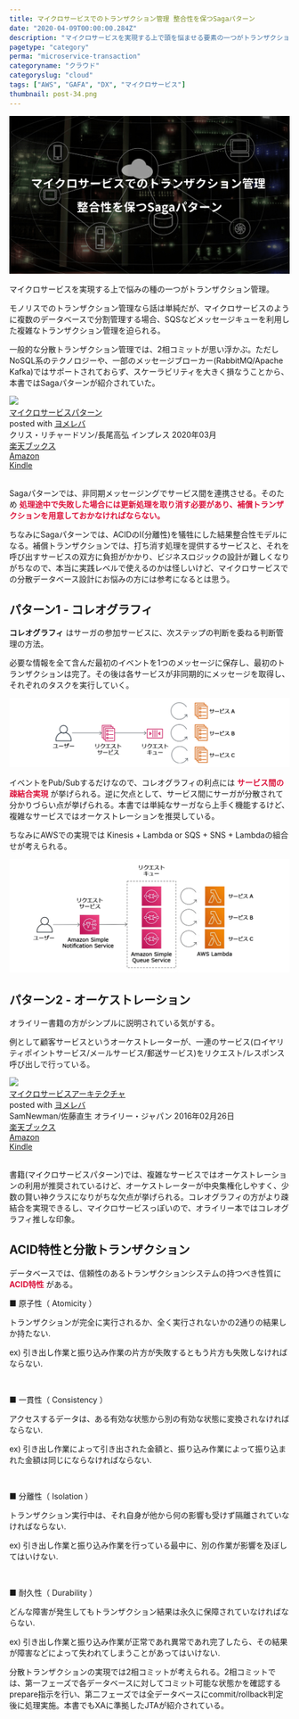 ```yaml
---
title: マイクロサービスでのトランザクション管理 整合性を保つSagaパターン
date: "2020-04-09T00:00:00.284Z"
description: "マイクロサービスを実現する上で頭を悩ませる要素の一つがトランザクション管理。一般的に分散トランザクション管理では、2相コミットでのトランザクション管理が思い浮かぶ。ただNoSQL系のテクノロジーや、一部のメッセージブローカー(RabbitMQ/Apache Kafka)ではサポートされておらず、またスケーラビリティを大きく損なうので、本書ではSagaパターンが紹介されていた。"
pagetype: "category"
perma: "microservice-transaction"
categoryname: "クラウド"
categoryslug: "cloud"
tags: ["AWS", "GAFA", "DX", "マイクロサービス"]
thumbnail: post-34.png
---
```


![](./post-34.png)

マイクロサービスを実現する上で悩みの種の一つがトランザクション管理。

モノリスでのトランザクション管理なら話は単純だが、マイクロサービスのように複数のデータベースで分割管理する場合、SQSなどメッセージキューを利用した複雑なトランザクション管理を迫られる。

一般的な分散トランザクション管理では、2相コミットが思い浮かぶ。ただしNoSQL系のテクノロジーや、一部のメッセージブローカー(RabbitMQ/Apache Kafka)ではサポートされておらず、スケーラビリティを大きく損なうことから、本書ではSagaパターンが紹介されていた。

<div class="cstmreba"><div class="booklink-box"><div class="booklink-image"><a href="https://hb.afl.rakuten.co.jp/hgc/146fe51c.1fd043a3.146fe51d.605dc196/yomereba_main_202004051411239735?pc=http%3A%2F%2Fbooks.rakuten.co.jp%2Frb%2F16239274%2F%3Fscid%3Daf_ich_link_urltxt%26m%3Dhttp%3A%2F%2Fm.rakuten.co.jp%2Fev%2Fbook%2F" target="_blank" ><img src="https://thumbnail.image.rakuten.co.jp/@0_mall/book/cabinet/8583/9784295008583.jpg?_ex=160x160" style="border: none;" /></a></div><div class="booklink-info"><div class="booklink-name"><a href="https://hb.afl.rakuten.co.jp/hgc/146fe51c.1fd043a3.146fe51d.605dc196/yomereba_main_202004051411239735?pc=http%3A%2F%2Fbooks.rakuten.co.jp%2Frb%2F16239274%2F%3Fscid%3Daf_ich_link_urltxt%26m%3Dhttp%3A%2F%2Fm.rakuten.co.jp%2Fev%2Fbook%2F" target="_blank" >マイクロサービスパターン</a><div class="booklink-powered-date">posted with <a href="https://yomereba.com" rel="nofollow" target="_blank">ヨメレバ</a></div></div><div class="booklink-detail">クリス・リチャードソン/長尾高弘 インプレス 2020年03月    </div><div class="booklink-link2"><div class="shoplinkrakuten"><a href="https://hb.afl.rakuten.co.jp/hgc/146fe51c.1fd043a3.146fe51d.605dc196/yomereba_main_202004051411239735?pc=http%3A%2F%2Fbooks.rakuten.co.jp%2Frb%2F16239274%2F%3Fscid%3Daf_ich_link_urltxt%26m%3Dhttp%3A%2F%2Fm.rakuten.co.jp%2Fev%2Fbook%2F" target="_blank" >楽天ブックス</a></div><div class="shoplinkamazon"><a href="https://www.amazon.co.jp/exec/obidos/asin/4295008583/kanon123-22/" target="_blank" >Amazon</a></div><div class="shoplinkkindle"><a href="https://www.amazon.co.jp/gp/search?keywords=%E3%83%9E%E3%82%A4%E3%82%AF%E3%83%AD%E3%82%B5%E3%83%BC%E3%83%93%E3%82%B9%E3%83%91%E3%82%BF%E3%83%BC%E3%83%B3&__mk_ja_JP=%83J%83%5E%83J%83i&url=node%3D2275256051&tag=kanon123-22" target="_blank" >Kindle</a></div>                              	  	  	  	  	</div></div><div class="booklink-footer"></div></div></div>
<br/>

Sagaパターンでは、非同期メッセージングでサービス間を連携させる。そのため <span style="color: crimson; font-weight: bold;">処理途中で失敗した場合には更新処理を取り消す必要があり、補償トランザクションを用意しておかなければならない。</span>

ちなみにSagaパターンでは、ACIDのI(分離性)を犠牲にした結果整合性モデルになる。補償トランザクションでは、打ち消す処理を提供するサービスと、それを呼び出すサービスの双方に負担がかかり、ビジネスロジックの設計が難しくなりがちなので、本当に実践レベルで使えるのかは怪しいけど、マイクロサービスでの分散データベース設計にお悩みの方には参考になるとは思う。

## パターン1 - コレオグラフィ

**コレオグラフィ** はサーガの参加サービスに、次ステップの判断を委ねる判断管理の方法。

必要な情報を全て含んだ最初のイベントを1つのメッセージに保存し、最初のトランザクションは完了。その後は各サービスが非同期的にメッセージを取得し、それぞれのタスクを実行していく。

![](./post-34-1.png)

イベントをPub/Subするだけなので、コレオグラフィの利点には <span style="color: crimson; font-weight: bold;">サービス間の疎結合実現</span> が挙げられる。逆に欠点として、サービス間にサーガが分散されて分かりづらい点が挙げられる。本書では単純なサーガなら上手く機能するけど、複雑なサービスではオーケストレーションを推奨している。

ちなみにAWSでの実現では Kinesis + Lambda or SQS + SNS + Lambdaの組合せが考えられる。

![](./post-34-2.png)


## パターン2 - オーケストレーション

オライリー書籍の方がシンプルに説明されている気がする。

例として顧客サービスというオーケストレーターが、一連のサービス(ロイヤリティポイントサービス/メールサービス/郵送サービス)をリクエスト/レスポンス呼び出しで行っている。

<div class="cstmreba"><div class="booklink-box"><div class="booklink-image"><a href="https://hb.afl.rakuten.co.jp/hgc/146fe51c.1fd043a3.146fe51d.605dc196/yomereba_main_202003271340390723?pc=http%3A%2F%2Fbooks.rakuten.co.jp%2Frb%2F13770161%2F%3Fscid%3Daf_ich_link_urltxt%26m%3Dhttp%3A%2F%2Fm.rakuten.co.jp%2Fev%2Fbook%2F" target="_blank" rel="noopener noreferrer"><img src="https://thumbnail.image.rakuten.co.jp/@0_mall/book/cabinet/7607/9784873117607.jpg?_ex=160x160" style="border: none;" /></a></div><div class="booklink-info"><div class="booklink-name"><a href="https://hb.afl.rakuten.co.jp/hgc/146fe51c.1fd043a3.146fe51d.605dc196/yomereba_main_202003271340390723?pc=http%3A%2F%2Fbooks.rakuten.co.jp%2Frb%2F13770161%2F%3Fscid%3Daf_ich_link_urltxt%26m%3Dhttp%3A%2F%2Fm.rakuten.co.jp%2Fev%2Fbook%2F" target="_blank" rel="noopener noreferrer">マイクロサービスアーキテクチャ</a><div class="booklink-powered-date">posted with <a href="https://yomereba.com" rel="nofollow noopener noreferrer" target="_blank">ヨメレバ</a></div></div><div class="booklink-detail">SamNewman/佐藤直生 オライリー・ジャパン 2016年02月26日    </div><div class="booklink-link2"><div class="shoplinkrakuten"><a href="https://hb.afl.rakuten.co.jp/hgc/146fe51c.1fd043a3.146fe51d.605dc196/yomereba_main_202003271340390723?pc=http%3A%2F%2Fbooks.rakuten.co.jp%2Frb%2F13770161%2F%3Fscid%3Daf_ich_link_urltxt%26m%3Dhttp%3A%2F%2Fm.rakuten.co.jp%2Fev%2Fbook%2F" target="_blank" rel="noopener noreferrer">楽天ブックス</a></div><div class="shoplinkamazon"><a href="https://www.amazon.co.jp/exec/obidos/asin/4873117607/kanon123-22/" target="_blank" rel="noopener noreferrer">Amazon</a></div><div class="shoplinkkindle"><a href="https://www.amazon.co.jp/gp/search?keywords=%E3%83%9E%E3%82%A4%E3%82%AF%E3%83%AD%E3%82%B5%E3%83%BC%E3%83%93%E3%82%B9%E3%82%A2%E3%83%BC%E3%82%AD%E3%83%86%E3%82%AF%E3%83%81%E3%83%A3&__mk_ja_JP=%83J%83%5E%83J%83i&url=node%3D2275256051&tag=kanon123-22" target="_blank" rel="noopener noreferrer">Kindle</a></div>                              	  	  	  	  	</div></div><div class="booklink-footer"></div></div></div>
<br/>

書籍(マイクロサービスパターン)では、複雑なサービスではオーケストレーションの利用が推奨されているけど、オーケストレーターが中央集権化しやすく、少数の賢い神クラスになりがちな欠点が挙げられる。コレオグラフィの方がより疎結合を実現できるし、マイクロサービスっぽいので、オライリー本ではコレオグラフィ推しな印象。

## ACID特性と分散トランザクション

データベースでは、信頼性のあるトランザクションシステムの持つべき性質に <span style="color: crimson; font-weight: bold;">ACID特性</span> がある。

<div class="blackboard-box">
<p>■ 原子性（ Atomicity ）</p>
<p>トランザクションが完全に実行されるか、全く実行されないかの2通りの結果しか持たない.</p>
<p>ex) 引き出し作業と振り込み作業の片方が失敗するともう片方も失敗しなければならない.</p>
<br/>
<p>■ 一貫性（ Consistency ）</p>
<p>アクセスするデータは、ある有効な状態から別の有効な状態に変換されなければならない.</p>
<p>ex) 引き出し作業によって引き出された金額と、振り込み作業によって振り込まれた金額は同じにならなければならない.</p>
<br/>
<p>■ 分離性（ Isolation ）</p>
<p>トランザクション実行中は、それ自身が他から何の影響も受けず隔離されていなければならない.</p>
<p>ex) 引き出し作業と振り込み作業を行っている最中に、別の作業が影響を及ぼしてはいけない.</p>
<br/>
<p>■ 耐久性（ Durability ）</p>
<p>どんな障害が発生してもトランザクション結果は永久に保障されていなければならない.</p>
<p>ex) 引き出し作業と振り込み作業が正常であれ異常であれ完了したら、その結果が障害などによって失われてしまうことがあってはいけない.</p>
<div class="chalk1"></div>
<div class="chalk2"></div>
</div>

分散トランザクションの実現では2相コミットが考えられる。2相コミットでは、第一フェーズで各データベースに対してコミット可能な状態かを確認するprepare指示を行い、第二フェーズでは全データベースにcommit/rollback判定後に処理実施。本書でもXAに準拠したJTAが紹介されている。